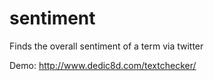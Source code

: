 sentiment
=========

Finds the overall sentiment of a term via twitter

Demo: http://www.dedic8d.com/textchecker/